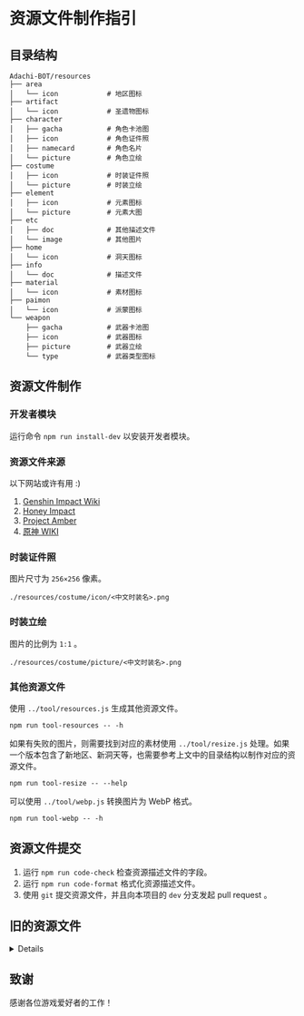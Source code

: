 # 资源文件制作指引

## 目录结构

```
Adachi-BOT/resources
├── area
│   └── icon            # 地区图标
├── artifact
│   └── icon            # 圣遗物图标
├── character
│   ├── gacha           # 角色卡池图
│   ├── icon            # 角色证件照
│   ├── namecard        # 角色名片
│   └── picture         # 角色立绘
├── costume
│   ├── icon            # 时装证件照
│   └── picture         # 时装立绘
├── element
│   ├── icon            # 元素图标
│   └── picture         # 元素大图
├── etc
│   ├── doc             # 其他描述文件
│   └── image           # 其他图片
├── home
│   └── icon            # 洞天图标
├── info
│   └── doc             # 描述文件
├── material
│   └── icon            # 素材图标
├── paimon
│   └── icon            # 派蒙图标
└── weapon
    ├── gacha           # 武器卡池图
    ├── icon            # 武器图标
    ├── picture         # 武器立绘
    └── type            # 武器类型图标
```

## 资源文件制作

### 开发者模块

运行命令 `npm run install-dev` 以安装开发者模块。

### 资源文件来源

以下网站或许有用 :)

1. [Genshin Impact Wiki](https://genshin-impact.fandom.com/wiki/Genshin_Impact_Wiki)
2. [Honey Impact](https://genshin.honeyhunterworld.com/?lang=CN)
3. [Project Amber](https://ambr.top/chs)
4. [原神 WIKI](https://wiki.biligame.com/ys/%E9%A6%96%E9%A1%B5)

### 时装证件照

图片尺寸为 `256×256` 像素。

```
./resources/costume/icon/<中文时装名>.png
```

### 时装立绘

图片的比例为 `1:1` 。

```
./resources/costume/picture/<中文时装名>.png
```

### 其他资源文件

使用 `../tool/resources.js` 生成其他资源文件。

```shell
npm run tool-resources -- -h
```

如果有失败的图片，则需要找到对应的素材使用 `../tool/resize.js` 处理。如果一个版本包含了新地区、新洞天等，也需要参考上文中的目录结构以制作对应的资源文件。

```shell
npm run tool-resize -- --help
```

可以使用 `../tool/webp.js` 转换图片为 WebP 格式。

```shell
npm run tool-webp -- -h
```

## 资源文件提交

1. 运行 `npm run code-check` 检查资源描述文件的字段。
2. 运行 `npm run code-format` 格式化资源描述文件。
3. 使用 `git` 提交资源文件，并且向本项目的 `dev` 分支发起 pull request 。

## 旧的资源文件

<details>

本项目有过一次资源文件的重做，旧资源文件可以在 [old_resources](https://github.com/Arondight/Adachi-BOT/tree/old_resources) 分支获取。注意旧资源文件只更新到原神的 3.1 版本并且不适配当前的代码。

</details>

## 致谢

感谢各位游戏爱好者的工作！
